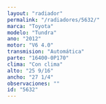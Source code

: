 ```yaml
---
layout: "radiador"
permalink: "/radiadores/5632/"
marca: "Toyota"
modelo: "Tundra"
ano: "2012"
motor: "V6 4.0"
transmision: "Automática"
parte: "16400-0P170"
clima: "Con clima"
alto: "25 9/16"
ancho: "27 1/4"
observaciones: ""
id: "5632"
---
```


